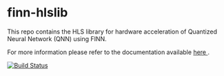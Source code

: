 # finn-hlslib

This repo contains the HLS library for hardware acceleration of Quantized Neural Network (QNN) using FINN. 

For more information please refer to the documentation available <a href="https://finn-hlslib.readthedocs.io" target="_blank"> here </a>. 




[![Build Status](http://172.21.7.13:8080/buildStatus/icon?job=finn-hls%2Fmaster)](http://172.21.7.13:8080/job/finn-hls/job/master/)
